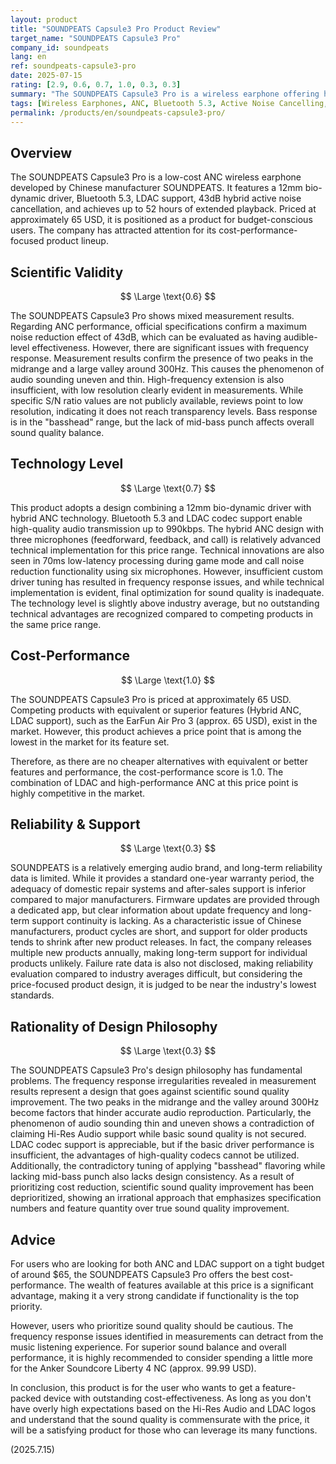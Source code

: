 ```yaml
---
layout: product
title: "SOUNDPEATS Capsule3 Pro Product Review"
target_name: "SOUNDPEATS Capsule3 Pro"
company_id: soundpeats
lang: en
ref: soundpeats-capsule3-pro
date: 2025-07-15
rating: [2.9, 0.6, 0.7, 1.0, 0.3, 0.3]
summary: "The SOUNDPEATS Capsule3 Pro is a wireless earphone offering hybrid ANC and LDAC support under $70. While it boasts excellent cost-performance, it has sound quality issues due to its frequency response and low S/N ratio."
tags: [Wireless Earphones, ANC, Bluetooth 5.3, Active Noise Cancelling, LDAC]
permalink: /products/en/soundpeats-capsule3-pro/
---
```


## Overview

The SOUNDPEATS Capsule3 Pro is a low-cost ANC wireless earphone developed by Chinese manufacturer SOUNDPEATS. It features a 12mm bio-dynamic driver, Bluetooth 5.3, LDAC support, 43dB hybrid active noise cancellation, and achieves up to 52 hours of extended playback. Priced at approximately 65 USD, it is positioned as a product for budget-conscious users. The company has attracted attention for its cost-performance-focused product lineup.

## Scientific Validity

$$ \Large \text{0.6} $$

The SOUNDPEATS Capsule3 Pro shows mixed measurement results. Regarding ANC performance, official specifications confirm a maximum noise reduction effect of 43dB, which can be evaluated as having audible-level effectiveness. However, there are significant issues with frequency response. Measurement results confirm the presence of two peaks in the midrange and a large valley around 300Hz. This causes the phenomenon of audio sounding uneven and thin. High-frequency extension is also insufficient, with low resolution clearly evident in measurements. While specific S/N ratio values are not publicly available, reviews point to low resolution, indicating it does not reach transparency levels. Bass response is in the "basshead" range, but the lack of mid-bass punch affects overall sound quality balance.

## Technology Level

$$ \Large \text{0.7} $$

This product adopts a design combining a 12mm bio-dynamic driver with hybrid ANC technology. Bluetooth 5.3 and LDAC codec support enable high-quality audio transmission up to 990kbps. The hybrid ANC design with three microphones (feedforward, feedback, and call) is relatively advanced technical implementation for this price range. Technical innovations are also seen in 70ms low-latency processing during game mode and call noise reduction functionality using six microphones. However, insufficient custom driver tuning has resulted in frequency response issues, and while technical implementation is evident, final optimization for sound quality is inadequate. The technology level is slightly above industry average, but no outstanding technical advantages are recognized compared to competing products in the same price range.

## Cost-Performance

$$ \Large \text{1.0} $$

The SOUNDPEATS Capsule3 Pro is priced at approximately 65 USD. Competing products with equivalent or superior features (Hybrid ANC, LDAC support), such as the EarFun Air Pro 3 (approx. 65 USD), exist in the market. However, this product achieves a price point that is among the lowest in the market for its feature set.

Therefore, as there are no cheaper alternatives with equivalent or better features and performance, the cost-performance score is 1.0. The combination of LDAC and high-performance ANC at this price point is highly competitive in the market.

## Reliability & Support

$$ \Large \text{0.3} $$

SOUNDPEATS is a relatively emerging audio brand, and long-term reliability data is limited. While it provides a standard one-year warranty period, the adequacy of domestic repair systems and after-sales support is inferior compared to major manufacturers. Firmware updates are provided through a dedicated app, but clear information about update frequency and long-term support continuity is lacking. As a characteristic issue of Chinese manufacturers, product cycles are short, and support for older products tends to shrink after new product releases. In fact, the company releases multiple new products annually, making long-term support for individual products unlikely. Failure rate data is also not disclosed, making reliability evaluation compared to industry averages difficult, but considering the price-focused product design, it is judged to be near the industry's lowest standards.

## Rationality of Design Philosophy

$$ \Large \text{0.3} $$

The SOUNDPEATS Capsule3 Pro's design philosophy has fundamental problems. The frequency response irregularities revealed in measurement results represent a design that goes against scientific sound quality improvement. The two peaks in the midrange and the valley around 300Hz become factors that hinder accurate audio reproduction. Particularly, the phenomenon of audio sounding thin and uneven shows a contradiction of claiming Hi-Res Audio support while basic sound quality is not secured. LDAC codec support is appreciable, but if the basic driver performance is insufficient, the advantages of high-quality codecs cannot be utilized. Additionally, the contradictory tuning of applying "basshead" flavoring while lacking mid-bass punch also lacks design consistency. As a result of prioritizing cost reduction, scientific sound quality improvement has been deprioritized, showing an irrational approach that emphasizes specification numbers and feature quantity over true sound quality improvement.

## Advice

For users who are looking for both ANC and LDAC support on a tight budget of around $65, the SOUNDPEATS Capsule3 Pro offers the best cost-performance. The wealth of features available at this price is a significant advantage, making it a very strong candidate if functionality is the top priority.

However, users who prioritize sound quality should be cautious. The frequency response issues identified in measurements can detract from the music listening experience. For superior sound balance and overall performance, it is highly recommended to consider spending a little more for the Anker Soundcore Liberty 4 NC (approx. 99.99 USD).

In conclusion, this product is for the user who wants to get a feature-packed device with outstanding cost-effectiveness. As long as you don't have overly high expectations based on the Hi-Res Audio and LDAC logos and understand that the sound quality is commensurate with the price, it will be a satisfying product for those who can leverage its many functions.

(2025.7.15)